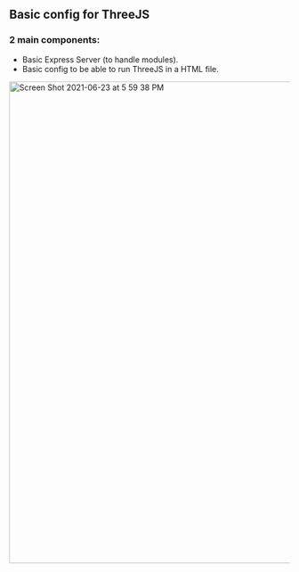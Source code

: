 ## Basic config for ThreeJS

### 2 main components:

* Basic Express Server (to handle modules).
* Basic config to be able to run ThreeJS in a HTML file.

<img width="865" alt="Screen Shot 2021-06-23 at 5 59 38 PM" src="https://user-images.githubusercontent.com/44205748/123173570-cdc86f00-d44c-11eb-8af4-5a2b03f9e4e7.png">

